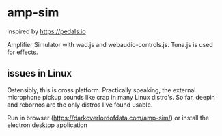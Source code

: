 # amp-sim

inspired by https://pedals.io

Amplifier Simulator with wad.js and webaudio-controls.js. Tuna.js is used for effects.

## issues in Linux
Ostensibly, this is cross platform. Practically speaking, the external microphone pickup sounds like crap in many Linux distro's. So far, deepin and rebornos are the only distros I've found usable.


Run in browser (https://darkoverlordofdata.com/amp-sim/) or install the electron desktop application